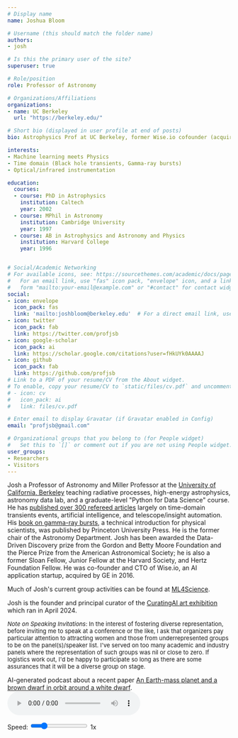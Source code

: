 ```yaml
---
# Display name
name: Joshua Bloom

# Username (this should match the folder name)
authors:
- josh

# Is this the primary user of the site?
superuser: true

# Role/position
role: Professor of Astronomy

# Organizations/Affiliations
organizations:
- name: UC Berkeley
  url: "https://berkeley.edu/"

# Short bio (displayed in user profile at end of posts)
bio: Astrophysics Prof at UC Berkeley, former Wise.io cofounder (acquired by GE); Previous Department Chair; Inventor; Dad, Tennis everything. Anti [\#TransparentMoon](/post/lets-kill-the-transparent-moon/). Check out his group activities at [ml4science.org](https://www.ml4science.org) and art exhibition [CuratingAI.art](https://www.curatingai.art/) (Spring 2024). 

interests:
- Machine learning meets Physics
- Time domain (Black hole transients, Gamma-ray bursts)
- Optical/infrared instrumentation

education:
  courses:
  - course: PhD in Astrophysics
    institution: Caltech
    year: 2002
  - course: MPhil in Astronomy
    institution: Cambridge University
    year: 1997
  - course: AB in Astrophysics and Astronomy and Physics
    institution: Harvard College
    year: 1996


# Social/Academic Networking
# For available icons, see: https://sourcethemes.com/academic/docs/page-builder/#icons
#   For an email link, use "fas" icon pack, "envelope" icon, and a link in the
#   form "mailto:your-email@example.com" or "#contact" for contact widget.
social:
- icon: envelope
  icon_pack: fas
  link: 'mailto:joshbloom@berkeley.edu'  # For a direct email link, use "mailto:test@example.org".
- icon: twitter
  icon_pack: fab
  link: https://twitter.com/profjsb
- icon: google-scholar
  icon_pack: ai
  link: https://scholar.google.com/citations?user=fHkUYk0AAAAJ
- icon: github
  icon_pack: fab
  link: https://github.com/profjsb
# Link to a PDF of your resume/CV from the About widget.
# To enable, copy your resume/CV to `static/files/cv.pdf` and uncomment the lines below.
# - icon: cv
#   icon_pack: ai
#   link: files/cv.pdf

# Enter email to display Gravatar (if Gravatar enabled in Config)
email: "profjsb@gmail.com"

# Organizational groups that you belong to (for People widget)
#   Set this to `[]` or comment out if you are not using People widget.
user_groups:
- Researchers
- Visitors
---
```

Josh a Professor of Astronomy and Miller Professor at the [University of California, Berkeley](https://berkeley.edu) teaching radiative processes, high-energy astrophysics, astronomy data lab, and a graduate-level "Python for Data Science" course. He has [published over 300 refereed articles](/publication) largely on time-domain transients events, artificial intelligence, and telescope/insight automation. His [book on gamma-ray bursts](https://www.amazon.com/Gamma-Ray-Bursts-Princeton-Frontiers-Physics/dp/0691145571), a technical introduction for physical scientists, was published by Princeton University Press. He is the former chair of the Astronomy Department. Josh has been awarded the Data-Driven Discovery prize from the Gordon and Betty Moore Foundation and the Pierce Prize from the American Astronomical Society; he is also a former Sloan Fellow, Junior Fellow at the Harvard Society, and Hertz Foundation Fellow. He was co-founder and CTO of Wise.io, an AI application startup, acquired by GE in 2016.

Much of Josh's current group activities can be found at [ML4Science](https://www.ml4science.org).

Josh is the founder and principal curator of the [CuratingAI art exhibition](https://www.curatingai.art/) which ran in April 2024. 

<font size="-1">*Note on Speaking Invitations*: In the interest of fostering diverse representation, before inviting me to speak at a conference or the like, I ask that organizers pay particular attention to attracting women and those from underrepresented groups to be on the panel(s)/speaker list. I've served on too many academic and industry panels where the representation of such groups was nil or close to zero. If logistics work out, I'd be happy to participate so long as there are some assurances that it will be a diverse group on stage.</font>


AI-generated podcast about a recent paper [An Earth-mass planet and a brown dwarf in orbit around a white dwarf](https://www.nature.com/articles/s41550-024-02375-9).
<audio id="audioPlayer" controls>
  <source src="files/WD_planet.wav" type="audio/wav">
  Your browser does not support the audio element.
</audio>

<div>
  <label for="speedControl">Speed:</label>
  <input type="range" id="speedControl" min="0.5" max="3" value="1" step="0.1">
  <span id="speedDisplay">1x</span>
</div>

<script>
  const audio = document.getElementById('audioPlayer');
  const speedControl = document.getElementById('speedControl');
  const speedDisplay = document.getElementById('speedDisplay');

  speedControl.addEventListener('input', function() {
    const speed = parseFloat(this.value);
    audio.playbackRate = speed;
    speedDisplay.textContent = speed.toFixed(1) + 'x';
  });
</script>